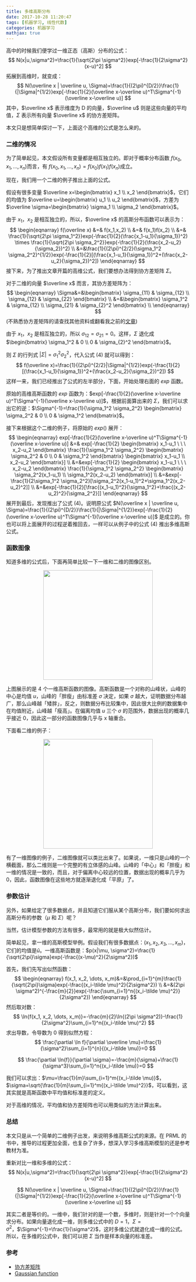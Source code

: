 ```yaml
---
title: 多维高斯分布
date: 2017-10-28 11:20:47
tags: [机器学习, 线性代数]
categories: 机器学习
mathjax: true
---
```


高中的时候我们便学过一维正态（高斯）分布的公式：
$$
N(x|u,\sigma^2)=\frac{1}{\sqrt{2\pi \sigma^2}}exp[-\frac{1}{2\sigma^2}(x-u)^2]
$$
拓展到高维时，就变成：
$$
N(\overline x | \overline u, \Sigma)=\frac{1}{(2\pi)^{D/2}}\frac{1}{|\Sigma|^{1/2}}exp[-\frac{1}{2}(\overline x-\overline u)^T\Sigma^{-1}(\overline x-\overline u)]
$$
其中，$\overline x$ 表示维度为 D 的向量，$\overline u$ 则是这些向量的平均值，$\Sigma$ 表示所有向量 $\overline x$ 的协方差矩阵。

本文只是想简单探讨一下，上面这个高维的公式是怎么来的。

<!--more-->

### 二维的情况

为了简单起见，本文假设所有变量都是相互独立的。即对于概率分布函数 $f(x_0,x_1,…,x_n)​$ 而言，有 $f(x_0,x_1,…,x_n)=f(x_0)f(x_1)f(x_n)​$ 成立。

现在，我们用一个二维的例子推出上面的公式。

假设有很多变量 $\overline x=\begin{bmatrix} x_1 \\ x_2 \end{bmatrix}​$，它们的均值为 $\overline u=\begin{bmatrix} u_1 \\ u_2 \end{bmatrix}​$，方差为 $\overline \sigma=\begin{bmatrix} \sigma_1 \\ \sigma_2 \end{bmatrix}​$。

由于 $x_1$，$x_2$ 是相互独立的，所以，$\overline x$ 的高斯分布函数可以表示为：
$$
\begin{eqnarray}
f(\overline x) &=& f(x_1,x_2) \\
&=& f(x_1)f(x_2) \\
&=& \frac{1}{\sqrt{2\pi \sigma_1^2}}exp(-\frac{1}{2}(\frac{x_1-u_1}{\sigma_1})^2) \times \frac{1}{\sqrt{2\pi \sigma_2^2}}exp(-\frac{1}{2}(\frac{x_2-u_2}{\sigma_2})^2) \\
&=&\frac{1}{(2\pi)^{2/2}(\sigma_1^2 \sigma_2^2)^{1/2}}exp(-\frac{1}{2}[(\frac{x_1-u_1}{\sigma_1})^2+(\frac{x_2-u_2}{\sigma_2})^2])
\end{eqnarray}
$$
接下来，为了推出文章开篇的高维公式，我们要想办法得到协方差矩阵 $\Sigma$。

对于二维的向量 $\overline x$ 而言，其协方差矩阵为：
$$
\begin{eqnarray}
\Sigma&=&\begin{bmatrix}
\sigma_{11} & \sigma_{12} \\
\sigma_{12} & \sigma_{22}
\end{bmatrix} \\
&=&\begin{bmatrix}
\sigma_1^2 & \sigma_{12} \\
\sigma_{21} & \sigma_{2}^2
\end{bmatrix} \\
\end{eqnarray}
$$
(不熟悉协方差矩阵的请查找其他资料或翻看我之前的[文章](https://jermmy.github.io/2017/03/19/2017-3-19-covariance-matrix/))

由于 $x_1$，$x_2$ 是相互独立的，所以 $\sigma_{12}=\sigma_{21}=0$。这样，$\Sigma$ 退化成 $\begin{bmatrix} \sigma_1^2 & 0 \\ 0 & \sigma_{2}^2 \end{bmatrix}$。

则 $\Sigma$ 的行列式 $|\Sigma|=\sigma_1^2  \sigma_2^2$，代入公式 (4) 就可以得到：
$$
f(\overline x)=\frac{1}{(2\pi)^{2/2}|\Sigma|^{1/2}}exp(-\frac{1}{2}[(\frac{x_1-u_1}{\sigma_1})^2+(\frac{x_2-u_2}{\sigma_2})^2])
$$
这样一来，我们已经推出了公式的左半部分，下面，开始处理右面的 $exp$ 函数。

原始的高维高斯函数的 $exp$ 函数为：$exp[-\frac{1}{2}(\overline x-\overline u)^T\Sigma^{-1}(\overline x-\overline u)]$，根据前面算出来的 $\Sigma$，我们可以求出它的逆：$\Sigma^{-1}=\frac{1}{\sigma_1^2 \sigma_2^2} \begin{bmatrix} \sigma_2^2 & 0 \\ 0 & \sigma_1^2 \end{bmatrix}$。

接下来根据这个二维的例子，将原始的 $exp()$ 展开：
$$
\begin{eqnarray}
exp[-\frac{1}{2}(\overline x-\overline u)^T\Sigma^{-1}(\overline x-\overline u)] &=& exp[-\frac{1}{2} \begin{bmatrix} x_1-u_1  \ \ \  x_2-u_2 \end{bmatrix} \frac{1}{\sigma_1^2 \sigma_2^2} \begin{bmatrix} \sigma_2^2 & 0 \\ 0 & \sigma_1^2 \end{bmatrix}  \begin{bmatrix} x_1-u_1 \\  x_2-u_2 \end{bmatrix}] \\
&=&exp[-\frac{1}{2} \begin{bmatrix} x_1-u_1  \ \ \  x_2-u_2 \end{bmatrix} \frac{1}{\sigma_1^2 \sigma_2^2} \begin{bmatrix} \sigma_2^2(x_1-u_1) \\ \sigma_1^2(x_2-u_2) \end{bmatrix}] \\
&=&exp[-\frac{1}{2\sigma_1^2 \sigma_2^2}[\sigma_2^2(x_1-u_1)^2+\sigma_1^2(x_2-u_2)^2]] \\
&=&exp[-\frac{1}{2}[\frac{(x_1-u_1)^2}{\sigma_1^2}+\frac{(x_2-u_2)^2}{\sigma_2^2}]]
\end{eqnarray}
$$
展开到最后，发现推出了公式 (4)。说明原公式 $N(\overline x | \overline u, \Sigma)=\frac{1}{(2\pi)^{D/2}}\frac{1}{|\Sigma|^{1/2}}exp[-\frac{1}{2}(\overline x-\overline u)^T\Sigma^{-1}(\overline x-\overline u)]$ 是成立的。你也可以将上面展开的过程逆着推回去，一样可以从例子中的公式 (4) 推出多维高斯公式。

### 函数图像

知道多维的公式后，下面再简单比较一下一维和二维的图像区别。

<center>

<img src="/images/2017-10-28/360px-Normal_Distribution_PDF.png" width="300px" >

</center>

上图展示的是 4 个一维高斯函数的图像。高斯函数是一个对称的山峰状，山峰的中心是均值 $u$，山峰的「胖瘦」由标准差 $\sigma$ 决定，如果 $\sigma$ 越大，证明数据分布越广，那么山峰越「矮胖」，反之，则数据分布比较集中，因此很大比例的数据集中在均值附近，山峰越「瘦高」。在偏离均值 $u$ 三个 $\sigma$ 的范围外，数据出现的概率几乎接近 0，因此这一部分的函数图像几乎与 x 轴重合。

下面看二维的例子：

<center>

<img src="/images/2017-10-28/Gaussian_2d.png" width="300px">

</center>

有了一维图像的例子，二维图像就可以类比出来了。如果说，一维只是山峰的一个横截面，那么二维则是一个完整的有立体感的山峰。山峰的「中心」和「胖瘦」和一维的情况是一致的，而且，对于偏离中心较远的位置，数据出现的概率几乎为 0，因此，函数图像在这些地方就逐渐退化成「平原」了。

### 参数估计

另外，如果给定了很多数据点，并且知道它们服从某个高斯分布，我们要如何求出高斯分布的参数（$\mu$ 和 $\Sigma$）呢？

当然，估计模型参数的方法有很多，最常用的就是极大似然估计。

简单起见，拿一维的高斯模型举例。假设我们有很多数据点：$(x_1, x_2, x_3, \dots, x_m)$，它们的均值是$\tilde u$。一维高斯函数是：$p(x|\mu, \sigma^2)=\frac{1}{\sqrt{2\pi}\sigma}exp(-\frac{(x-\mu)^2}{2\sigma^2})$

首先，我们先写出似然函数：
$$
\begin{eqnarray}
f(x_1, x_2, \dots, x_m)&=&\prod_{i=1}^{m}\frac{1}{\sqrt{2\pi}\sigma}exp(-\frac{(x_i-\tilde \mu)^2}{2\sigma^2}) \\
&=&(2\pi \sigma^2)^{-\frac{m}{2}}exp(-\frac{\sum_{i=1}^n{(x_i-\tilde \mu)^2}}{2\sigma^2})
\end{eqnarray}
$$
然后取对数：
$$
\ln{f(x_1, x_2, \dots, x_m)}=-\frac{m}{2}\ln{(2\pi \sigma^2)}-\frac{1}{2\sigma^2}\sum_{i=1}^n{(x_i-\tilde \mu)^2}
$$
求出导数，令导数为 0 得到似然方程：
$$
\frac{\partial \ln f}{\partial \overline \mu}=\frac{1}{\sigma^2}\sum_{i=1}^{n}{(x_i-\tilde \mu)}=0
$$

$$
\frac{\partial \ln{f}}{\partial \sigma}=-\frac{m}{\sigma}+\frac{1}{\sigma^3}\sum_{i=1}^n{(x_i-\tilde \mu)}=0
$$

我们可以求出：$\mu=\frac{1}{m}\sum_{i=1}^m{(x_i-\tilde \mu)}$，$\sigma=\sqrt{\frac{1}{m}\sum_{i=1}^m{(x_i-\tilde \mu)^2}}$，可以看到，这其实就是高斯函数中平均值和标准差的定义。

对于高维的情况，平均值和协方差矩阵也可以用类似的方法计算出来。

### 总结

本文只是从一个简单的二维例子出发，来说明多维高斯公式的来源。在 PRML 的书中，推导的过程更加全面，也复杂了许多，想深入学习多维高斯模型的还是参考教材为准。

重新对比一维和多维的公式：
$$
N(x|u,\sigma^2)=\frac{1}{\sqrt{2\pi \sigma^2}}exp[-\frac{1}{2\sigma^2}(x-u)^2]
$$

$$
N(\overline x | \overline u, \Sigma)=\frac{1}{(2\pi)^{D/2}}\frac{1}{|\Sigma|^{1/2}}exp[-\frac{1}{2}(\overline x-\overline u)^T\Sigma^{-1}(\overline x-\overline u)]
$$

其实二者是等价的。一维中，我们针对的是一个数，多维时，则是针对一个个向量求分布。如果向量退化成一维，则多维公式中的 $D=1$，$\Sigma=\sigma^2$，$\Sigma^{-1}=\frac{1}{\sigma^2}$，这时多维公式就退化成一维的公式。所以，在多维的公式中，我们可以把 $\Sigma$ 当作是样本向量的标准差。

### 参考

+ [协方差矩阵](https://jermmy.github.io/2017/03/19/2017-3-19-covariance-matrix/)
+ [Gaussian function](https://en.wikipedia.org/wiki/Gaussian_function)